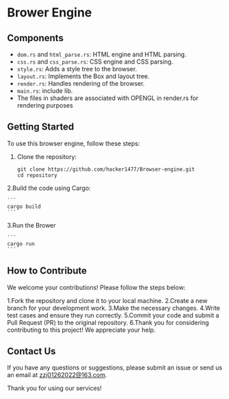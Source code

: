 # Brower Engine

## Components

- `dom.rs` and `html_parse.rs`: HTML engine and HTML parsing.
- `css.rs` and `css_parse.rs`: CSS engine and CSS parsing.
- `style.rs`: Adds a style tree to the browser.
- `layout.rs`: Implements the Box and layout tree.
- `render.rs`: Handles rendering of the browser.
- `main.rs`: include lib.
- The files in shaders are associated with OPENGL in render.rs for rendering purposes

## Getting Started

To use this browser engine, follow these steps:

1. Clone the repository:

   ```shell
   git clone https://github.com/hacker1477/Browser-engine.git
   cd repository
   ```

2.Build the code using Cargo:

    ```
    cargo build
    ```

3.Run the Brower

    ```
    cargo run
    ```

## How to Contribute

We welcome your contributions! Please follow the steps below:

1.Fork the repository and clone it to your local machine.
2.Create a new branch for your development work.
3.Make the necessary changes.
4.Write test cases and ensure they run correctly.
5.Commit your code and submit a Pull Request (PR) to the original repository.
6.Thank you for considering contributing to this project! We appreciate your help.

## Contact Us

If you have any questions or suggestions, please submit an issue or send us an email at zzj01262022@163.com.

Thank you for using our services!
